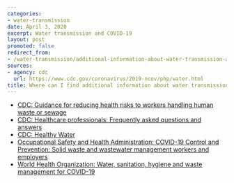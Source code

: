 ```yaml
---
categories:
- water-transmission
date: April 3, 2020
excerpt: Water transmission and COVID-19
layout: post
promoted: false
redirect_from:
- /water-transmission/additional-information-about-water-transmission-and-covid-19/
sources:
- agency: cdc
  url: https://www.cdc.gov/coronavirus/2019-ncov/php/water.html
title: Where can I find additional information about water transmission and COVID-19?
---
```


* <a href="https://www.cdc.gov/healthywater/global/sanitation/workers_handlingwaste.html">CDC: Guidance for reducing health risks to workers handling human waste or sewage</a>
* <a href="https://www.cdc.gov/coronavirus/2019-ncov/hcp/faq.html">CDC: Healthcare professionals: Frequently asked questions and answers</a>
* <a href="https://www.cdc.gov/healthywater/index.html">CDC: Healthy Water</a>
* <a href="https://www.osha.gov/SLTC/covid-19/controlprevention.html#solidwaste">Occupational Safety and Health Administration: COVID-19 Control and Prevention: Solid waste and wastewater management workers and employers</a>
* <a href="https://www.who.int/publications-detail/water-sanitation-hygiene-and-waste-management-for-covid-19">World Health Organization: Water, sanitation, hygiene and waste management for COVID-19</a>